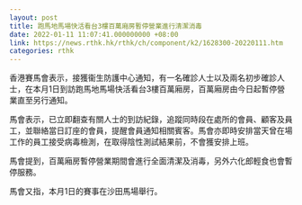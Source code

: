 ```yaml
---
layout: post
title: 跑馬地馬場快活看台3樓百萬廂房暫停營業進行清潔消毒
date: 2022-01-11 11:07:41.000000000 +08:00
link: https://news.rthk.hk/rthk/ch/component/k2/1628300-20220111.htm
categories: rthk
---
```


香港賽馬會表示，接獲衞生防護中心通知，有一名確診人士以及兩名初步確診人士，在本月1日到訪跑馬地馬場快活看台3樓百萬廂房，百萬廂房由今日起暫停營業直至另行通知。

馬會表示，已立即翻查有關人士的到訪紀錄，追蹤同時段在處所的會員、顧客及員工，並聯絡當日訂座的會員，提醒會員通知相關賓客。馬會亦即時安排當天曾在場工作的員工接受病毒檢測，在取得陰性測試結果前，不會獲安排上班。
 
馬會提到，百萬廂房暫停營業期間會進行全面清潔及消毒，另外六化郎輕食也會暫停服務。

馬會又指，本月1日的賽事在沙田馬場舉行。
